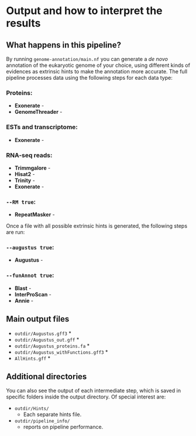 # Output and how to interpret the results 

## What happens in this pipeline?
By running `genome-annotation/main.nf` you can generate a *de novo* annotation of the eukaryotic genome of your choice, using different kinds of evidences as extrinsic hints to make the annotation more accurate. The full pipeline processes data using the following steps for each data type: 

### Proteins:
* **Exonerate** - 
* **GenomeThreader** - 

### ESTs and transcriptome: 
* **Exonerate** - 

### RNA-seq reads: 
* **Trimmgalore** - 
* **Hisat2** - 
* **Trinity** - 
* **Exonerate** - 

### `--RM true`:
* **RepeatMasker** - 

Once a file with all possible extrinsic hints is generated, the following steps are run:

### `--augustus true`:
* **Augustus** - 

### `--funAnnot true`:
* **Blast** - 
* **InterProScan** -
* **Annie** - 

## Main output files

* `outdir/Augustus.gff3` 
  * 
* `outdir/Augustus_out.gff` 
  * 
* `outdir/Augustus_proteins.fa` 
  * 
* `outdir/Augustus_withFunctions.gff3` 
  * 
* `AllHints.gff`
  * 
  
## Additional directories
You can also see the output of each intermediate step, which is saved in specific folders inside the output directory. Of special interest are: 

* `outdir/Hints/` 
  * Each separate hints file. 
* `outdir/pipeline_info/` 
  * reports on pipeline performance. 


